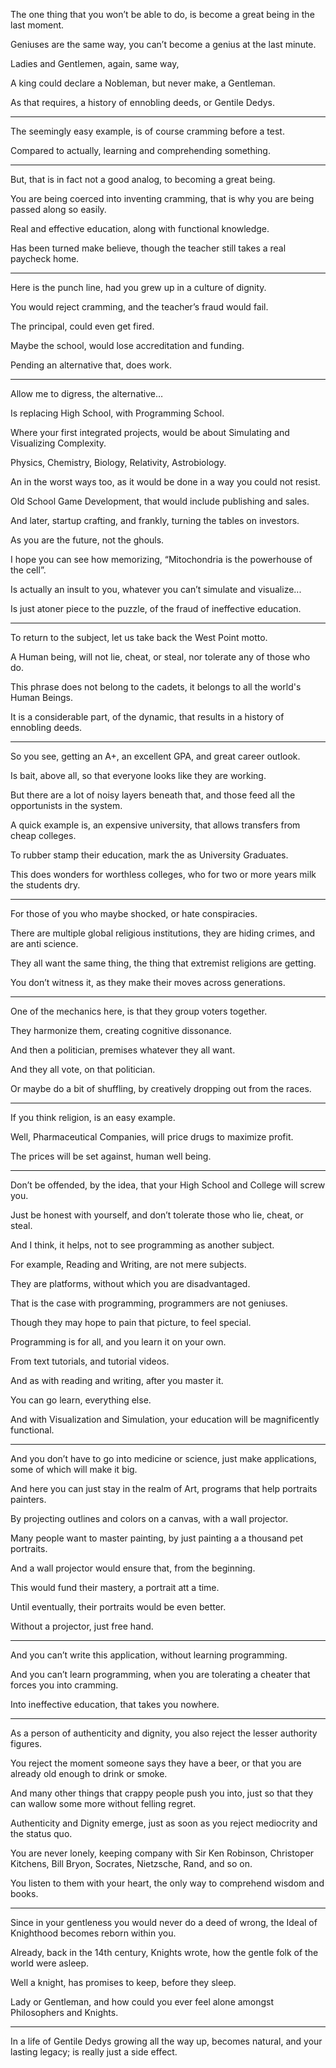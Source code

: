 The one thing that you won’t be able to do,
is become a great being in the last moment.

Geniuses are the same way,
you can’t become a genius at the last minute.

Ladies and Gentlemen,
again, same way,

A king could declare a Nobleman,
but never make, a Gentleman.

As that requires,
a history of ennobling deeds, or Gentile Dedys.

---

The seemingly easy example,
is of course cramming before a test.

Compared to actually,
learning and comprehending something.

---

But, that is in fact not a good analog,
to becoming a great being.

You are being coerced into inventing cramming,
that is why you are being passed along so easily.

Real and effective education,
along with functional knowledge.

Has been turned make believe,
though the teacher still takes a real paycheck home.

---

Here is the punch line,
had you grew up in a culture of dignity.

You would reject cramming,
and the teacher’s fraud would fail.

The principal,
could even get fired.

Maybe the school,
would lose accreditation and funding.

Pending an alternative that,
does work.

---

Allow me to digress,
the alternative…

Is replacing High School,
with Programming School.

Where your first integrated projects,
would be about Simulating and Visualizing Complexity.

Physics, Chemistry, Biology,
Relativity, Astrobiology.

An in the worst ways too,
as it would be done in a way you could not resist.

Old School Game Development,
that would include publishing and sales.

And later, startup crafting,
and frankly, turning the tables on investors.

As you are the future,
not the ghouls.

I hope you can see how memorizing,
“Mitochondria is the powerhouse of the cell”.

Is actually an insult to you,
whatever you can’t simulate and visualize...

Is just atoner piece to the puzzle,
of the fraud of ineffective education.

---

To return to the subject,
let us take back the West Point motto.

A Human being, will not lie, cheat, or steal,
nor tolerate any of those who do.

This phrase does not belong to the cadets,
it belongs to all the world's Human Beings.

It is a considerable part, of the dynamic,
that results in a history of ennobling deeds.

---

So you see, getting an A+,
an excellent GPA, and great career outlook.

Is bait, above all,
so that everyone looks like they are working.

But there are a lot of noisy layers beneath that,
and those feed all the opportunists in the system.

A quick example is, an expensive university,
that allows transfers from cheap colleges.

To rubber stamp their education,
mark the as University Graduates.

This does wonders for worthless colleges,
who for two or more years milk the students dry.

---

For those of you who maybe shocked,
or hate conspiracies.

There are multiple global religious institutions,
they are hiding crimes, and are anti science.

They all want the same thing,
the thing that extremist religions are getting.

You don’t witness it,
as they make their moves across generations.

---

One of the mechanics here,
is that they group voters together.

They harmonize them,
creating cognitive dissonance.

And then a politician,
premises whatever they all want.

And they all vote,
on that politician.

Or maybe do a bit of shuffling,
by creatively dropping out from the races.

---

If you think religion,
is an easy example.

Well, Pharmaceutical Companies,
will price drugs to maximize profit.

The prices will be set against,
human well being.

---

Don’t be offended, by the idea,
that your High School and College will screw you.

Just be honest with yourself,
and don’t tolerate those who lie, cheat, or steal.

And I think, it helps,
not to see programming as another subject.

For example, Reading and Writing,
are not mere subjects.

They are platforms,
without which you are disadvantaged.

That is the case with programming,
programmers are not geniuses.

Though they may hope to pain that picture,
to feel special.

Programming is for all,
and you learn it on your own.

From text tutorials,
and tutorial videos.

And as with reading and writing,
after you master it.

You can go learn,
everything else.

And with Visualization and Simulation,
your education will be magnificently functional.

---

And you don’t have to go into medicine or science,
just make applications, some of which will make it big.

And here you can just stay in the realm of Art,
programs that help portraits painters.

By projecting outlines and colors on a canvas,
with a wall projector.

Many people want to master painting,
by just painting a a thousand pet portraits.

And a wall projector would ensure that,
from the beginning.

This would fund their mastery,
a portrait att a time.

Until eventually,
their portraits would be even better.

Without a projector,
just free hand.

---

And you can’t write this application,
without learning programming.

And you can’t learn programming,
when you are tolerating a cheater that forces you into cramming.

Into ineffective education,
that takes you nowhere.

---

As a person of authenticity and dignity,
you also reject the lesser authority figures.

You reject the moment someone says they have a beer,
or that you are already old enough to drink or smoke.

And many other things that crappy people push you into,
just so that they can wallow some more without felling regret.

Authenticity and Dignity emerge,
just as soon as you reject mediocrity and the status quo.

You are never lonely, keeping company with Sir Ken Robinson,
Christoper Kitchens, Bill Bryon, Socrates, Nietzsche, Rand, and so on.

You listen to them with your heart,
the only way to comprehend wisdom and books.

---

Since in your gentleness you would never do a deed of wrong,
the Ideal of Knighthood becomes reborn within you.

Already, back in the 14th century, Knights wrote,
how the gentle folk of the world were asleep.

Well a knight, has promises to keep,
before they sleep.

Lady or Gentleman,
and how could you ever feel alone amongst Philosophers and Knights.

---

In a life of Gentile Dedys growing all the way up, becomes natural,
and your lasting legacy; is really just a side effect.
